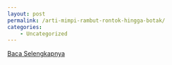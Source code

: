 ```yaml
---
layout: post
permalink: /arti-mimpi-rambut-rontok-hingga-botak/
categories:
    - Uncategorized
---
```


[Baca Selengkapnya](/10)